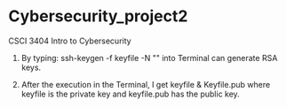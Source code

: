 # Cybersecurity_project2
CSCI 3404 Intro to Cybersecurity

1. By typing: ssh-keygen -f keyfile -N "" into Terminal can generate RSA keys.

2. After the execution in the Terminal, I get keyfile & Keyfile.pub where keyfile is the private key and keyfile.pub has the public key.
